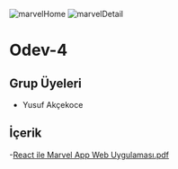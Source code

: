 ![marvelHome](https://user-images.githubusercontent.com/94628640/187461836-3246a7bc-8ced-4889-a683-026adaaea1c2.png)
![marvelDetail](https://user-images.githubusercontent.com/94628640/187461832-43739d10-774d-45fe-8355-b1c89eae827b.png)

# Odev-4

## Grup Üyeleri
- Yusuf Akçekoce

## İçerik

-[React ile Marvel App Web Uygulaması.pdf](https://github.com/K143-Hatay-Front-End-Web-Development/Odev-4/files/9428469/React.ile.Marvel.App.Web.Uygulamasi.pdf)
  
